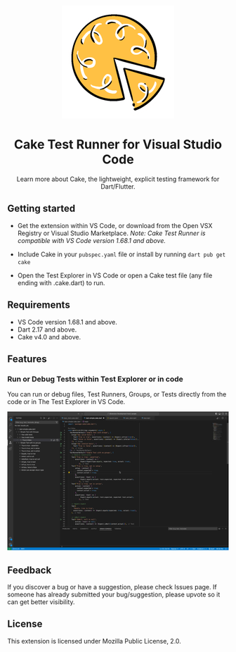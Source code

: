 <div align="center">
    <img src="./images/cake_logo.png" alt="Cake Tester Logo" width="256" />
    <h1> Cake Test Runner for Visual Studio Code</h1>
    <p>Learn more about Cake, the lightweight, explicit testing framework for Dart/Flutter.</p>
</div>

## Getting started

- Get the extension within VS Code, or download from the Open VSX Registry or Visual Studio Marketplace.
*Note: Cake Test Runner is compatible with VS Code version 1.68.1 and above.*

- Include Cake in your `pubspec.yaml` file or install by running `dart pub get cake`
- Open the Test Explorer in VS Code or open a Cake test file (any file ending with .cake.dart) to run.

## Requirements

- VS Code version 1.68.1 and above.
- Dart 2.17 and above.
- Cake v4.0 and above.

## Features

### Run or Debug Tests within Test Explorer or in code

You can run or debug files, Test Runners, Groups, or Tests directly from the code or in The Test Explorer in VS Code.

<div align="center">
    <img src="./images/demo.gif" alt="Test Explorer demo in VS Code" />
</div>

## Feedback

If you discover a bug or have a suggestion, please check Issues page. If someone has already submitted your bug/suggestion, please upvote so it can get better visibility.

## License
This extension is licensed under Mozilla Public License, 2.0.